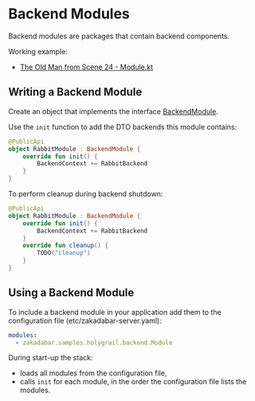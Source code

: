 # Backend Modules

Backend modules are packages that contain backend components.

Working example:
  - [The Old Man from Scene 24 - Module.kt](https://github.com/spxbhuhb/zakadabar-samples/blob/master/01-beginner/the-old-man-from-Scene-24/src/jsMain/kotlin/zakadabar/samples/holygrail/backend/Module.kt)

## Writing a Backend Module

Create an object that implements the interface [BackendModule](../../../src/jvmMain/kotlin/zakadabar/stack/backend/BackendModule.kt).

Use the `init` function to add the DTO backends this module contains:

```kotlin
@PublicApi
object RabbitModule : BackendModule {
    override fun init() {
        BackendContext += RabbitBackend
    }
}
```

To perform cleanup during backend shutdown:

```kotlin
@PublicApi
object RabbitModule : BackendModule {
    override fun init() {
        BackendContext += RabbitBackend
    }
    override fun cleanup() {
        TODO("cleanup")
    }
}
```

## Using a Backend Module

To include a backend module in your application add them to the configuration file (etc/zakadabar-server.yaml):

```yaml
modules:
  - zakadabar.samples.holygrail.backend.Module
```

During start-up the stack:
- loads all modules from the configuration file,
- calls `init` for each module, in the order the configuration file lists the modules.